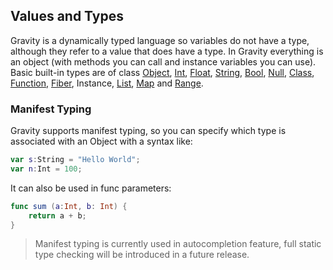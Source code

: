 ## Values and Types

Gravity is a dynamically typed language so variables do not have a type, although they refer to a value that does have a type. In Gravity everything is an object (with methods you can call and instance variables you can use). Basic built-in types are of class [Object](object.md), [Int](int.md), [Float](float.md), [String](string.md), [Bool](bool.md), [Null](null.md), [Class](class.md), [Function](func.md), [Fiber](fiber.md), Instance, [List](list.md), [Map](map.md) and [Range](range.md).

### Manifest Typing

Gravity supports manifest typing, so you can specify which type is associated with an Object with a syntax like:
```swift
var s:String = "Hello World";
var n:Int = 100;
```

It can also be used in func parameters:
```swift
func sum (a:Int, b: Int) {
	return a + b;
}
```

> Manifest typing is currently used in autocompletion feature, full static type checking will be introduced in a future release.
